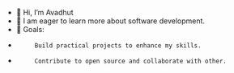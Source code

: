 - 👋 Hi, I’m Avadhut 
- 🌱  I am eager to learn more about software development.
- 🎯 Goals:
-          Build practical projects to enhance my skills.
-          Contribute to open source and collaborate with other. 
 
